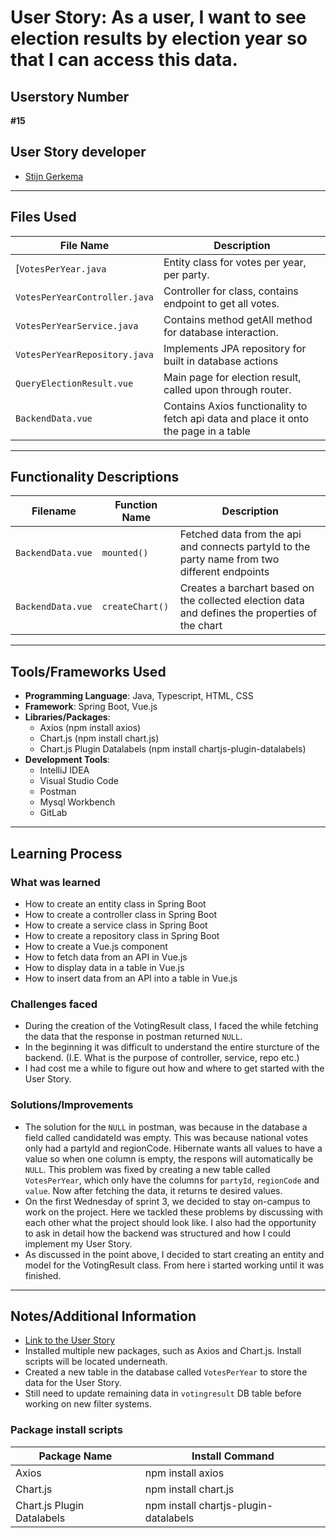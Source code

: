 # User Story: As a user, I want to see election results by election year so that I can access this data.

## Userstory Number
**#15**

## User Story developer
- [Stijn Gerkema](https://gitlab.fdmci.hva.nl/gerkems)

---

## Files Used

| File Name                                                                                            | Description                                                                          |
|------------------------------------------------------------------------------------------------------|--------------------------------------------------------------------------------------|
 [`VotesPerYear.java`                                                                                  | Entity class for votes per year, per party.                                          |
| `VotesPerYearController.java`                                                                        | Controller for class, contains endpoint to get all votes.                            |
| `VotesPerYearService.java`                                                                           | Contains method getAll method for database interaction.                              |
| `VotesPerYearRepository.java`                                                                        | Implements JPA repository for built in database actions                              |
| `QueryElectionResult.vue`                                                                            | Main page for election result, called upon through router.                           |
| `BackendData.vue`                                                                                    | Contains Axios functionality to fetch api data and place it onto the page in a table |

---

## Functionality Descriptions

| Filename          | Function Name   | Description                                                                                     |
|-------------------|-----------------|-------------------------------------------------------------------------------------------------|
| `BackendData.vue` | `mounted()`     | Fetched data from the api and connects partyId to the party name from two different endpoints   |
| `BackendData.vue` | `createChart()` | Creates a barchart based on the collected election data and defines the properties of the chart |

---

## Tools/Frameworks Used
- **Programming Language**: Java, Typescript, HTML, CSS
- **Framework**: Spring Boot, Vue.js
- **Libraries/Packages**:
    - Axios (npm install axios)
    - Chart.js (npm install chart.js)
    - Chart.js Plugin Datalabels (npm install chartjs-plugin-datalabels)
- **Development Tools**:
    - IntelliJ IDEA
    - Visual Studio Code
    - Postman
    - Mysql Workbench
    - GitLab

---

## Learning Process

### What was learned
- How to create an entity class in Spring Boot
- How to create a controller class in Spring Boot
- How to create a service class in Spring Boot
- How to create a repository class in Spring Boot
- How to create a Vue.js component
- How to fetch data from an API in Vue.js
- How to display data in a table in Vue.js
- How to insert data from an API into a table in Vue.js

### Challenges faced
- During the creation of the VotingResult class, I faced the while fetching the data that the response in postman returned `NULL`.
- In the beginning it was difficult to understand the entire sturcture of the backend. (I.E. What is the purpose of controller, service, repo etc.)
- I had cost me a while to figure out how and where to get started with the User Story.

### Solutions/Improvements
- The solution for the `NULL` in postman, was because in the database a field called candidateId was empty. This was because national votes only had a partyId and regionCode. Hibernate wants all values to have a value so when one column is empty, the respons will automatically be `NULL`. This problem was fixed by creating a new table called `VotesPerYear`, which only have the columns for `partyId`, `regionCode` and `value`. Now after fetching the data, it returns te desired values.
- On the first Wednesday of sprint 3, we decided to stay on-campus to work on the project. Here we tackled these problems by discussing with each other what the project should look like. I also had the opportunity to ask in detail how the backend was structured and how I could implement my User Story.
- As discussed in the point above, I decided to start creating an entity and model for the VotingResult class. From here i started working until it was finished.

---

## Notes/Additional Information
- [Link to the User Story](https://gitlab.fdmci.hva.nl/semester-3-hbo-ict/onderwijs/student-projecten/2024-2025/out-r-se-cs/semester-1/neeluuteehii55/-/issues/15)
- Installed multiple new packages, such as Axios and Chart.js. Install scripts will be located underneath.
- Created a new table in the database called `VotesPerYear` to store the data for the User Story.
- Still need to update remaining data in `votingresult` DB table before working on new filter systems.

### Package install scripts
| Package Name                 | Install Command         |
| ---------------------------- | ------------------------ |
| Axios                        | npm install axios       |
| Chart.js                     | npm install chart.js    |
| Chart.js Plugin Datalabels   | npm install chartjs-plugin-datalabels |
